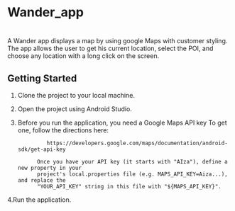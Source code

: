 # Wander_app
# 

A Wander app displays a map by using google Maps with customer styling. 
The app allows the user to get his current location, select the POI, and choose any location with a long click on the screen.

## Getting Started

1. Clone the project to your local machine.
2. Open the project using Android Studio.
3. Before you run the application, you need a Google Maps API key
    To get one, follow the directions here:

                https://developers.google.com/maps/documentation/android-sdk/get-api-key

             Once you have your API key (it starts with "AIza"), define a new property in your
             project's local.properties file (e.g. MAPS_API_KEY=Aiza...), and replace the
             "YOUR_API_KEY" string in this file with "${MAPS_API_KEY}".
4.Run the application.            
